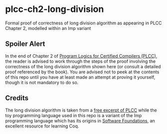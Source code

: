 # plcc-ch2-long-division

Formal proof of correctness of long division algorithm as appearing in PLCC Chapter 2, modelled within an Imp variant

## Spoiler Alert

In the end of Chapter 2 of [Program Logics for Certified Compilers (PLCC)](https://vst.cs.princeton.edu/download/PLCC-to-chapter-3.pdf), the reader is advised to work through the steps of the proof involving the correctness of the long division algorithm shown here (or consult a detailed proof referenced by the book). You are advised not to peek at the contents of this repo until you have at least made an attempt at proving it yourself, though it is not mandatory to do so.

## Credits

The long division algorithm is taken from a [free excerpt of PLCC](https://vst.cs.princeton.edu/download/PLCC-to-chapter-3.pdf) while the toy programming language used in this repo is a variant of the Imp programming language which has its origins in [Software Foundations](https://softwarefoundations.cis.upenn.edu), an excellent resource for learning Coq.

